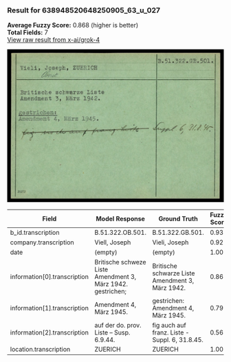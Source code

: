 ### Result for 638948520648250905_63_u_027
**Average Fuzzy Score:** 0.868 (higher is better)<br>
**Total Fields:** 7<br>
[View raw result from x-ai/grok-4](https://github.com/RISE-UNIBAS/humanities_data_benchmark/blob/main/results/2025-10-24/T0336/request_T0336_638948520648250905_63_u_027.json)

<img src="https://github.com/RISE-UNIBAS/humanities_data_benchmark/blob/main/benchmarks/blacklist/images/638948520648250905_63_u_027.jpg?raw=true" alt="638948520648250905_63_u_027" width="600px">

| Field | Model Response | Ground Truth | Fuzzy Score | Match |
|-------|----------------|--------------|-------------|-------|
| b_id.transcription | B.51.322.OB.501. | B.51.322.GB.501. | 0.938 | ✅ |
| company.transcription | Viell, Joseph | Vieli, Joseph | 0.923 | ✅ |
| date | (empty) | (empty) | 1.000 | ✅ |
| information[0].transcription | Britische schweze Liste<br>Amendment 3, März 1942.<br>gestrichen; | Britische schwarze Liste<br>Amendment 3, März 1942. | 0.860 | ❌ |
| information[1].transcription | Amendment 4, März 1945. | gestrichen:<br>Amendment 4, März 1945. | 0.793 | ❌ |
| information[2].transcription | auf der do. prov. Liste – Susp. 6.9.44. | fig auch auf franz. Liste - Suppl. 6, 31.8.45. | 0.565 | ❌ |
| location.transcription | ZUERICH | ZUERICH | 1.000 | ✅ |
